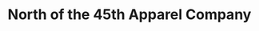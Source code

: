 ---
title: "North of the 45th Apparel Company"
url: /clarksville/north-of-the-45th-apparel-company/
shop: clothes
---
